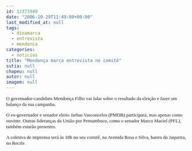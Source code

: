 ```yaml
---
id: 12373949
date: "2006-10-29T11:49:00+00:00"
last_modified_at: null
tags:
  - dinamarca
  - entrevista
  - mendonca
categories:
  - noticias
title: "Mendonça marca entrevista no comitê"
sutia: null
chapeu: null
autor: null
imagem: null
---
```

<p><FONT size=2></p>
<p><P><FONT face=Verdana>O governador-candidato Mendonça Filho v</FONT><FONT face=Verdana>ai falar sobre o resultado da eleição e fazer um balanço da sua campanha. </FONT></P></p>
<p><P><FONT face=Verdana>O ex-governador e senador eleito Jarbas Vasconcelos (PMDB) participará, mas apenas como ouvinte. </FONT><FONT face=Verdana>Outras lideranças da União por Pernambuco, como o senador Marco Maciel (PFL), também estarão presentes. </FONT></P></p>
<p><P><FONT face=Verdana>A coletiva de imprensa será às 18h no seu comitê, na Avenida Rosa e Silva, bairro da Jaqueira, no Recife.</FONT></P></FONT> </p>
